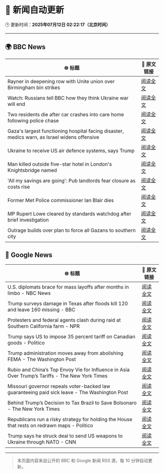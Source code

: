 # 🧠 新闻自动更新

🕒 更新时间：**2025年07月12日 02:22:17（北京时间）**

---

## 🌍 BBC News

| 🌐 标题 | 🔗 原文链接 |
|--------|-------------|
| Rayner in deepening row with Unite union over Birmingham bin strikes | [阅读全文](https://www.bbc.com/news/articles/cx24de0d9rdo) |
| Watch: Russians tell BBC how they think Ukraine war will end | [阅读全文](https://www.bbc.com/news/videos/c1wp55wqq0lo) |
| Two residents die after car crashes into care home following police chase | [阅读全文](https://www.bbc.com/news/articles/c9w1n78qq8lo) |
| Gaza's largest functioning hospital facing disaster, medics warn, as Israel widens offensive | [阅读全文](https://www.bbc.com/news/articles/cdx5zeywgrgo) |
| Ukraine to receive US air defence systems, says Trump | [阅读全文](https://www.bbc.com/news/articles/crl04200dp4o) |
| Man killed outside five-star hotel in London's Knightsbridge named | [阅读全文](https://www.bbc.com/news/articles/cqjq9zjq7djo) |
| 'All my savings are going': Pub landlords fear closure as costs rise | [阅读全文](https://www.bbc.com/news/articles/cvg8llxmnx7o) |
| Former Met Police commissioner Ian Blair dies | [阅读全文](https://www.bbc.com/news/articles/cj61d0rd9gjo) |
| MP Rupert Lowe cleared by standards watchdog after brief investigation | [阅读全文](https://www.bbc.com/news/articles/ceq7z421pwzo) |
| Outrage builds over plan to force all Gazans to southern city | [阅读全文](https://www.bbc.com/news/articles/c9dgv7v1d06o) |

## 📰 Google News

| 🌐 标题 | 🔗 原文链接 |
|--------|-------------|
| U.S. diplomats brace for mass layoffs after months in limbo - NBC News | [阅读全文](https://news.google.com/rss/articles/CBMipwFBVV95cUxOM3dtcDNtLTVoUUlYNXNtaWVNNjhzdXpzbkZDY1dwZ1cyQmxTQU0zV2d0UUp6Tl85V09JeXdEUVZKbzZLTGxvTGZaX2JPWjZyLWE5aEpITzBYSVpBSUR5V3A3M2YyYkY3RjJ2c0xGUS05dE4td2s5WU8tbmVSUmJDUWZJRTVHTXN4N3B2cU9Vc3k3RnNQTFlhLW5CaVdKUkszR01QNUFrSdIBVkFVX3lxTE5aYzJoNjBXZXc1aDI4ODRHeURaV3lDc1ZBb0pBQkE3Ny1wUWZuYmlVcVkyQ0RvVDJWck5Nd1AwTHM4WDRoWHVLQnJvUU5vRGN3Vm5GNXJB?oc=5) |
| Trump surveys damage in Texas after floods kill 120 and leave 160 missing - BBC | [阅读全文](https://news.google.com/rss/articles/CBMiVEFVX3lxTE5zZGNzYU9KS1NDbExlN3J1TmVLSVI0UEJMNk5sYjJiRmhzZ1JPOHltNmw5LW1PcWRJejF4MXZaN2dUcEVVNkRVek82QjNqRjNqYlh1VA?oc=5) |
| Protesters and federal agents clash during raid at Southern California farm - NPR | [阅读全文](https://news.google.com/rss/articles/CBMimwFBVV95cUxOQWtqeTYza1hGcVRxdkxGWE5LY3U5ZlgydzhHMVh4Y1ZfeVBpVGR5VExCMGZ5Q0M4UTRtbzVQcDdWTDhHR3EtWFRCWFgwRkFUaGtoX3dGSHBGbU5nSVE3UmE1el9tZExLSzYwb25sREVwNjMwVk8tUmFFcjJ1amlhT19yeFplUEJsNTBpS1dGSHl4UUM1Vm1UNDNtOA?oc=5) |
| Trump says US to impose 35 percent tariff on Canadian goods - Politico | [阅读全文](https://news.google.com/rss/articles/CBMimAFBVV95cUxOUWRqeFhfbTEwcUFoRzRlTWhxZXNXVDdERG1zVndyM1lZRVA5Wkdjb0tqVUI1RlYzUXRUZkxIWm1TaFJpWU1lcnp2c1lUVmMtTFdkUUl6ZTZaMERHZXQ1QWNJWEFBVzNOdjhJSzZjTkNrWGdVTklIUl94ZFItcUF4Y2ZyZzdOOUxEWGM4MWFicUNOUTBRNlltVg?oc=5) |
| Trump administration moves away from abolishing FEMA - The Washington Post | [阅读全文](https://news.google.com/rss/articles/CBMigAFBVV95cUxPbzlndGVvaEZzMlRnajRzTzZUQ3FzaXVfYWh2UF80OUJEWFNOSUU2QlNFT3hQNzY4anVBdXF5REpSYmR5eGh3WUs0cXRFdG9PTWRxdnEyX2xxMHBha2pFcTlHSWhlRnNrLWF5NnhHLS05WEdCSmFiZzllRzBSNm9fUw?oc=5) |
| Rubio and China’s Top Envoy Vie for Influence in Asia Over Trump’s Tariffs - The New York Times | [阅读全文](https://news.google.com/rss/articles/CBMifkFVX3lxTE03S0kwbzAteVItdmRMQW9OSmJYR2FFOG44SFVtVlJyRkFCM3NJalQ1dUdkX1VkZzh2NWlTelNZWUd0dFZic1F6YzZnWTRjTzE2ekZmV0J5RHZHOHYzck0xaVdNQ19oSVZJRk9jYV9hVWRzNXJnMGx2T0ZtS0t1UQ?oc=5) |
| Missouri governor repeals voter-backed law guaranteeing paid sick leave - The Washington Post | [阅读全文](https://news.google.com/rss/articles/CBMikAFBVV95cUxQclRnaHNoX1M2dmlRSTh0SEdTZHgzT0xLMEc1UWFpVzZxMTB3SUxFVXBrVVQtVEpZOFVOamZIMmx3MVpPWHBLYlRyUkI3R2Z2SFRZeDlCb0xfaE1HNEtrWXoxc2dBcUVyOFc0ZVRWZUctX21LTjRGNWd4NVJQSGc3ck5UOUhUbVJuRXR1NE02RUw?oc=5) |
| Behind Trump’s Decision to Tax Brazil to Save Bolsonaro - The New York Times | [阅读全文](https://news.google.com/rss/articles/CBMigAFBVV95cUxNdDMwazlTUzNDTExyMk5zM0FyWHMxeE56WndIdUk0MC12NktwbTJjalQyWFdWZlhycnRyTXpRZTNjUWRkamgwRGduYVluSVgyU0xibzBjV3lCV1NuaFM3TnVpVmhJdTRDRHp5TGV6UmZGNHkyeG1XcHMxUFY4blB3Yg?oc=5) |
| Republicans run a risky strategy for holding the House that rests on redrawn maps - Politico | [阅读全文](https://news.google.com/rss/articles/CBMieEFVX3lxTFBCZktRelVPMGlMcGJOMGVwUHAwQmYxVElhWVU0OVFFVjg1U3VYRzdBSTlUTXVZLTVKdWlnT0xBRVN3dUhBcjJ4N1QtdEhTbnlxbjZGV3A4SEVFYzZkMzhUY1FlV0lzN3hsWXIyUVRsd3BHM3NrNThvNQ?oc=5) |
| Trump says he struck deal to send US weapons to Ukraine through NATO - CNN | [阅读全文](https://news.google.com/rss/articles/CBMif0FVX3lxTE9aWmNSbzh4dHVZb1NmS1Q3anhFcndKZ1hhQXlYY3FreWJsXzJKMFQ4V3ZOQnc0a0pWeEpnaExnVVhvYmdaNXdRbFpNQWtVTEphUjltYlYwRlkxSlZ5VG9MUmdmV0FtM2xLWWNQTlZyYW9xMHV2bnF5TC1kdnNxU2PSAYQBQVVfeXFMUGdLVGtVbWI2MDN2NTMzUjRRcG5PQmc4ZDBiMjBPTjVJeVFlek1ua2xjZkI4THVBdnZ3QkgycHVXR28tSTFnakNYcFJFYk5saGhWRy1PbFFjNnRKd1FhVFU1UDN1TGFBVEtzMXY3N0I5ZElWaEE4bG94Q3NSMUFRekZMSDhl?oc=5) |

---
> 本页面内容来自公开的 BBC 和 Google 新闻 RSS 源，每 10 分钟自动更新。